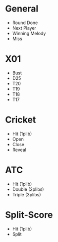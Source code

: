 # General
* Round Done
* Next Player
* Winning Melody
* Miss

# X01
* Bust
* D25
* T20
* T19
* T18
* T17

# Cricket
* Hit (1plib)
* Open
* Close
* Reveal

# ATC
* Hit (1plib)
* Double (2plibs)
* Triple (3plibs)

# Split-Score
* Hit (1plib)
* Split
